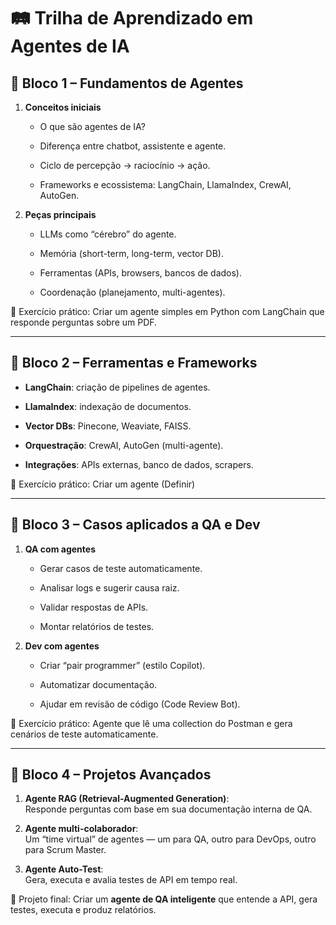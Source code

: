 # 🛤️ Trilha de Aprendizado em **Agentes de IA**

## 🔹 **Bloco 1 – Fundamentos de Agentes**

1.  **Conceitos iniciais**
    
    -   O que são agentes de IA?
        
    -   Diferença entre chatbot, assistente e agente.
        
    -   Ciclo de percepção → raciocínio → ação.
        
    -   Frameworks e ecossistema: LangChain, LlamaIndex, CrewAI, AutoGen.
        
2.  **Peças principais**
    
    -   LLMs como “cérebro” do agente.
        
    -   Memória (short-term, long-term, vector DB).
        
    -   Ferramentas (APIs, browsers, bancos de dados).
        
    -   Coordenação (planejamento, multi-agentes).
        

📌 Exercício prático: Criar um agente simples em Python com LangChain que responde perguntas sobre um PDF.

----------

## 🔹 **Bloco 2 – Ferramentas e Frameworks**

-   **LangChain**: criação de pipelines de agentes.
    
-   **LlamaIndex**: indexação de documentos.
    
-   **Vector DBs**: Pinecone, Weaviate, FAISS.
    
-   **Orquestração**: CrewAI, AutoGen (multi-agente).
    
-   **Integrações**: APIs externas, banco de dados, scrapers.
    

📌 Exercício prático: Criar um agente (Definir)

----------

## 🔹 **Bloco 3 – Casos aplicados a QA e Dev**

1.  **QA com agentes**
    
    -   Gerar casos de teste automaticamente.
        
    -   Analisar logs e sugerir causa raiz.
        
    -   Validar respostas de APIs.
        
    -   Montar relatórios de testes.
        
2.  **Dev com agentes**
    
    -   Criar “pair programmer” (estilo Copilot).
        
    -   Automatizar documentação.
        
    -   Ajudar em revisão de código (Code Review Bot).
        

📌 Exercício prático: Agente que lê uma collection do Postman e gera cenários de teste automaticamente.

----------

## 🔹 **Bloco 4 – Projetos Avançados**

1.  **Agente RAG (Retrieval-Augmented Generation)**:  
    Responde perguntas com base em sua documentação interna de QA.
    
2.  **Agente multi-colaborador**:  
    Um “time virtual” de agentes — um para QA, outro para DevOps, outro para Scrum Master.
    
3.  **Agente Auto-Test**:  
    Gera, executa e avalia testes de API em tempo real.
    

📌 Projeto final: Criar um **agente de QA inteligente**  que entende a API, gera testes, executa e produz relatórios.

